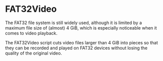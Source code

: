 # FAT32Video

The FAT32 file system is still widely used, although it is limited by a maximum file size of (almost) 4 GiB, which is especially noticeable when it comes to video playback.

The FAT32Video script cuts video files larger than 4 GiB into pieces so that they can be recorded and played on FAT32 devices without losing the quality of the original video.
